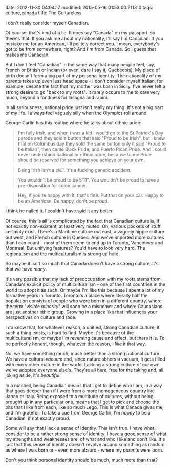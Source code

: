 date: 2012-11-30 04:04:17
modified: 2015-05-16 01:53:00.211310
tags: culture,canada
title: The Cultureless

I don't really consider myself Canadian.

Of course, that's kind of a lie.  It does say "Canada" on my passport, so
there's that.  If you ask me about my nationality, I'll say I'm Canadian.
If you mistake me for an American, I'll politely correct you.  I mean,
everybody's got to be from somewhere, right?  And I'm from Canada.  So I
guess that makes me Canadian.

But I don't feel "Canadian" in the same way that many people feel, say,
French or British or Indian (or even, dare I say it, Quebecois).  My place
of birth doesn't form a big part of my personal identity.  The nationality
of my parents takes up even less head space - I don't consider myself
Italian, for example, despite the fact that my mother was born in Sicily.
I've never felt a strong desire to go "back to my roots".  It rarely occurs
to me to care very much, beyond a fondness for lasagna and rapini.

In all seriousness, national pride just isn't really my thing.  It's not a
big part of my life.  I always feel vaguely silly when the Olympics roll
around.

George Carlin has this routine where he talks about ethnic pride:

> I'm fully Irish, and when I was a kid I would go to the St Patrick's Day
parade and they sold a button that said "Proud to be Irish", but I knew that
on Columbus day they sold the same button only it said "Proud to be
Italian", then came Black Pride, and Puerto Rican Pride. And I could never
understand national or ethnic pride, because to me Pride should be reserved
for something you achieve on your own.

>Being Irish isn't a *skill*. It's a fucking genetic accident.

>You wouldn't be proud to be 5'11". You wouldn't be proud to have a
pre-disposition for colon cancer.

>Hey, if you're happy with it, that's fine.  Put that on your car.  Happy to
be an American.  Be happy, don't be proud.

I think he nailed it.  I couldn't have said it any better.

Of course, this is all is complicated by the fact that Canadian culture is,
if not exactly non-existent, at least very muted.  Oh, various pockets of
stuff certainly exist.  There's a Maritime culture out east, a vaguely
hippie culture out west, and French culture in Quebec.  And we've imported
more cultures than I can count - most of them seem to end up in Toronto,
Vancouver and Montreal.  But unifying features?  You'd have to look very
hard.  The regionalism and the multiculturalism is strong up here.

So maybe it isn't so much that Canada doesn't have a strong culture, it's
that we have *many*.

It's very possible that my lack of preoccupation with my roots stems from
Canada's explicit policy of multiculturalism - one of the first countries in
the world to adopt it as such.  Or maybe I'm like this because I spent a lot
of my formative years in Toronto.  Toronto's a place where literally half
the population consists of people who were born in a different country,
where the term "visible *minority*" will soon be a misnomer and where
Caucasians are just another ethic group.  Growing in a place like that
influences your perspectives on culture and race.

I do know that, for whatever reason, a unified, strong Canadian culture, if
such a thing exists, is hard to find.  Maybe it's because of the
multiculturalism, or maybe I'm reversing cause and effect, but there it is.
To be perfectly honest, though, whatever the reason, I *like* it that way.

No, we have something much, much better than a strong national culture.  We
have a cultural *vacuum* and, since nature abhors a vacuum, it gets filled
with every other culture in the world.  Lacking a strong culture of our own,
we've adopted everyone else's.  They're all here, free for the taking and,
all joking aside, it's *beautiful*.

In a nutshell, being Canadian means that I get to define who I am, in a way
that goes deeper than if I were from a more homogeneous country like Japan
or Italy.  Being exposed to a multitude of cultures, without being brought
up in any particular one, means that I get to pick and choose the bits that
I like from each, like so much Lego.  This is what Canada gives me, and I'm
grateful.  To take a cue from George Carlin, I'm *happy* to be a Canadian,
if not exactly proud.

Some will say that I lack a sense of identity.  This isn't true.  I have
what I consider to be a rather strong sense of identity.  I have a good
sense of what my strengths and weaknesses are, of what and who I like and
don't like.  It's just that this sense of identity doesn't revolve around
something as random as where I was born or - even more absurd - where my
*parents* were born.

Don't you think personal identity should be much, much more than that?